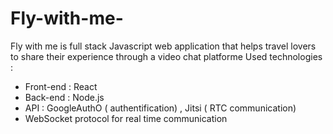 # Fly-with-me-

Fly with me is full stack Javascript web application that helps travel lovers to share their experience through a video chat platforme
Used technologies :
- Front-end : React
- Back-end : Node.js
- API : GoogleAuthO ( authentification) , Jitsi ( RTC communication)
- WebSocket protocol for real time communication 


